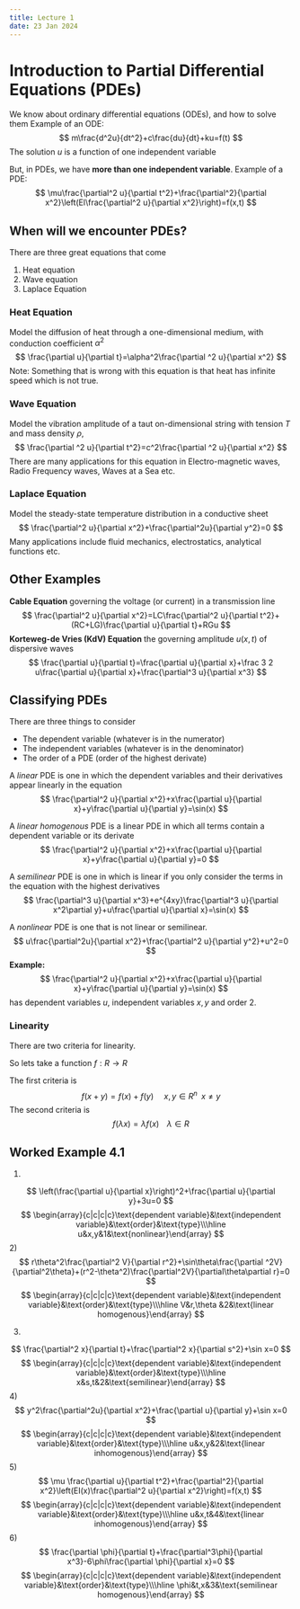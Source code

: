 ```yaml
---
title: Lecture 1
date: 23 Jan 2024
---
```

# Introduction to Partial Differential Equations (PDEs)
We know about ordinary differential equations (ODEs), and how to solve them
Example of an ODE:
$$
m\frac{d^2u}{dt^2}+c\frac{du}{dt}+ku=f(t)
$$
The solution $u$ is a function of one independent variable 

But, in PDEs, we have **more than one independent variable**.
Example of a PDE:
$$
\mu\frac{\partial^2 u}{\partial t^2}+\frac{\partial^2}{\partial x^2}\left(El\frac{\partial^2 u}{\partial x^2}\right)=f(x,t)
$$

## When will we encounter PDEs?
There are three great equations that come 
1. Heat equation
2. Wave equation
3. Laplace Equation

### Heat Equation
Model the diffusion of heat through a one-dimensional medium, with conduction coefficient $\alpha^2$
$$
\frac{\partial u}{\partial t}=\alpha^2\frac{\partial ^2 u}{\partial x^2}
$$
Note: Something that is wrong with this equation is that heat has infinite speed which is not true.

### Wave Equation
Model the vibration amplitude of a taut on-dimensional string with tension $T$ and mass density $\rho$, 
$$
\frac{\partial ^2 u}{\partial t^2}=c^2\frac{\partial ^2 u}{\partial x^2}
$$
There are many applications for this equation in Electro-magnetic waves, Radio Frequency waves, Waves at a Sea etc.

### Laplace Equation
Model the steady-state temperature distribution in a conductive sheet
$$
\frac{\partial^2 u}{\partial x^2}+\frac{\partial^2u}{\partial y^2}=0
$$
Many applications include fluid mechanics, electrostatics, analytical functions etc.

## Other Examples
**Cable Equation** governing the voltage (or current) in a transmission line
$$
\frac{\partial^2 u}{\partial x^2}=LC\frac{\partial^2 u}{\partial t^2}+(RC+LG)\frac{\partial u}{\partial t}+RGu
$$
**Korteweg-de Vries (KdV) Equation** the governing amplitude $u(x,t)$ of dispersive waves
$$
\frac{\partial u}{\partial t}=\frac{\partial u}{\partial x}+\frac 3 2 u\frac{\partial u}{\partial x}+\frac{\partial^3 u}{\partial x^3}
$$
## Classifying PDEs
There are three things to consider
- The dependent variable (whatever is in the numerator)
- The independent variables (whatever is in the denominator)
- The order of a PDE (order of the highest derivate)

A *linear* PDE is one in which the dependent variables and their derivatives appear linearly in the equation
$$
\frac{\partial^2 u}{\partial x^2}+x\frac{\partial u}{\partial x}+y\frac{\partial u}{\partial y}=\sin(x)
$$

A *linear homogenous* PDE is a linear PDE in which all terms contain a dependent variable or its derivate
$$
\frac{\partial^2 u}{\partial x^2}+x\frac{\partial u}{\partial x}+y\frac{\partial u}{\partial y}=0
$$

A *semilinear* PDE is one in which is linear if you only consider the terms in the equation with the highest derivatives
$$
\frac{\partial^3 u}{\partial x^3}+e^{4xy}\frac{\partial^3 u}{\partial x^2\partial y}+u\frac{\partial u}{\partial x}=\sin(x)
$$

A *nonlinear* PDE is one that is not linear or semilinear.
$$
u\frac{\partial^2u}{\partial x^2}+\frac{\partial^2 u}{\partial y^2}+u^2=0
$$
**Example:**
$$
\frac{\partial^2 u}{\partial x^2}+x\frac{\partial u}{\partial x}+y\frac{\partial u}{\partial y}=\sin(x)
$$
has dependent variables $u$, independent variables $x,y$ and order 2.

### Linearity
There are two criteria for linearity.

So lets take a function $f:R\rightarrow R$

The first criteria is 
$$
f(x+y)=f(x)+f(y)\,\,\,\,\,\,\,\,x,y\in R^n\,\,\, x\ne y
$$
The second criteria is 
$$
f(\lambda x)=\lambda f(x)\,\,\,\,\,\, \lambda \in R
$$

## Worked Example 4.1
1)
$$
\left(\frac{\partial u}{\partial x}\right)^2+\frac{\partial u}{\partial y}+3u=0
$$
$$
\begin{array}{c|c|c|c}\text{dependent variable}&\text{independent variable}&\text{order}&\text{type}\\\hline u&x,y&1&\text{nonlinear}\end{array}
$$
2)
$$
r\theta^2\frac{\partial^2 V}{\partial r^2}+\sin\theta\frac{\partial ^2V}{\partial^2\theta}+(r^2-\theta^2)\frac{\partial^2V}{\partial\theta\partial r}=0
$$
$$
\begin{array}{c|c|c|c}\text{dependent variable}&\text{independent variable}&\text{order}&\text{type}\\\hline V&r,\theta &2&\text{linear homogenous}\end{array}
$$

3)
$$
\frac{\partial^2 x}{\partial t}+\frac{\partial^2 x}{\partial s^2}+\sin x=0
$$
$$
\begin{array}{c|c|c|c}\text{dependent variable}&\text{independent variable}&\text{order}&\text{type}\\\hline x&s,t&2&\text{semilinear}\end{array}
$$
4)
$$
y^2\frac{\partial^2u}{\partial x^2}+\frac{\partial u}{\partial y}+\sin x=0
$$
$$
\begin{array}{c|c|c|c}\text{dependent variable}&\text{independent variable}&\text{order}&\text{type}\\\hline u&x,y&2&\text{linear inhomogenous}\end{array}
$$
5)
$$
\mu \frac{\partial u}{\partial t^2}+\frac{\partial^2}{\partial x^2}\left(EI(x)\frac{\partial^2 u}{\partial x^2}\right)=f(x,t)
$$
$$
\begin{array}{c|c|c|c}\text{dependent variable}&\text{independent variable}&\text{order}&\text{type}\\\hline u&x,t&4&\text{linear inhomogenous}\end{array}
$$
6)
$$
\frac{\partial \phi}{\partial t}+\frac{\partial^3\phi}{\partial x^3}-6\phi\frac{\partial \phi}{\partial x}=0
$$
$$
\begin{array}{c|c|c|c}\text{dependent variable}&\text{independent variable}&\text{order}&\text{type}\\\hline \phi&t,x&3&\text{semilinear homogenous}\end{array}
$$
